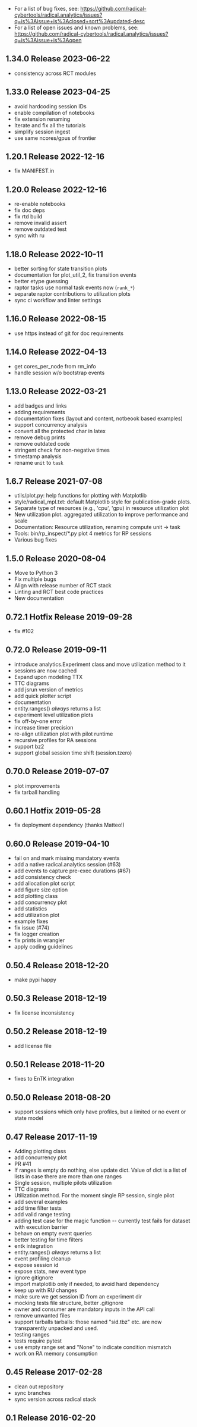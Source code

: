 
- For a list of bug fixes, see:
    <https://github.com/radical-cybertools/radical.analytics/issues?q=is%3Aissue+is%3Aclosed+sort%3Aupdated-desc>
- For a list of open issues and known problems, see:
    <https://github.com/radical-cybertools/radical.analytics/issues?q=is%3Aissue+is%3Aopen>


1.34.0 Release                                                        2023-06-22
--------------------------------------------------------------------------------

  - consistency across RCT modules


1.33.0 Release                                                        2023-04-25
--------------------------------------------------------------------------------

  - avoid hardcoding session IDs
  - enable compilation of notebooks
  - fix extension renaming
  - Iterate and fix all the tutorials
  - simplify session ingest
  - use same ncores/gpus of frontier


1.20.1 Release                                                        2022-12-16
--------------------------------------------------------------------------------

  - fix MANIFEST.in


1.20.0 Release                                                        2022-12-16
--------------------------------------------------------------------------------

  - re-enable notebooks
  - fix doc deps
  - fix rtd build
  - remove invalid assert
  - remove outdated test
  - sync with ru


1.18.0 Release                                                        2022-10-11
--------------------------------------------------------------------------------

  - better sorting for state transition plots
  - documentation for plot_util_2, fix transition events
  - better etype guessing
  - raptor tasks use normal task events now (`rank_*`)
  - separate raptor contributions to utilization plots
  - sync ci workflow and linter settings


1.16.0 Release                                                        2022-08-15
--------------------------------------------------------------------------------

  - use https instead of git for doc requirements


1.14.0 Release                                                        2022-04-13
--------------------------------------------------------------------------------

  - get cores_per_node from rm_info
  - handle session w/o bootstrap events


1.13.0 Release                                                        2022-03-21
--------------------------------------------------------------------------------

  - add badges and links
  - adding requirements
  - documentation fixes (layout and content, notbeook based examples)
  - support concurrency analysis
  - convert all the protected char in latex
  - remove debug prints
  - remove outdated code
  - stringent check for non-negative times
  - timestamp analysis
  - rename `unit` to `task`
  

1.6.7 Release                                                         2021-07-08
--------------------------------------------------------------------------------

- utils/plot.py: help functions for plotting with Matplotlib
- style/radical_mpl.txt: default Matplotlib style for publication-grade plots.
- Separate type of resources (e.g., 'cpu', 'gpu) in resource utilization plot
- New utilization plot. aggregated utilization to improve performance and scale
- Documentation: Resource utilization, renaming compute unit -> task
- Tools: bin/rp_inspect/*.py plot 4 metrics for RP sessions
- Various bug fixes

1.5.0 Release                                                         2020-08-04
--------------------------------------------------------------------------------

- Move to Python 3
- Fix multiple bugs
- Align with release number of RCT stack
- Linting and RCT best code practices
- New documentation

0.72.1 Hotfix Release                                                 2019-09-28
--------------------------------------------------------------------------------

- fix #102

0.72.0 Release                                                        2019-09-11
--------------------------------------------------------------------------------

- introduce analytics.Experiment class and move utilization method to it
- sessions are now cached
- Expand upon modeling TTX
- TTC diagrams
- add jsrun version of metrics
- add quick plotter script
- documentation
- entity.ranges() *always* returns a list
- experiment level utilization plots
- fix off-by-one error
- increase timer precision
- re-align utilization plot with pilot runtime
- recursive profiles for RA sessions
- support bz2
- support global session time shift (session.tzero)

0.70.0 Release                                                        2019-07-07
--------------------------------------------------------------------------------

- plot improvements
- fix tarball handling

0.60.1 Hotfix                                                         2019-05-28
--------------------------------------------------------------------------------

- fix deployment dependency (thanks Matteo!)

0.60.0 Release                                                        2019-04-10
--------------------------------------------------------------------------------

- fail on and mark missing mandatory events
- add a native radical.analytics session (#63)
- add events to capture pre-exec durations (#67)
- add consistency check
- add allocation plot script
- add figure size option
- add plotting class
- add concurrency plot
- add statistics
- add utilization plot
- example fixes
- fix issue (#74)
- fix logger creation
- fix prints in wrangler
- apply coding guidelines

0.50.4 Release                                                        2018-12-20
--------------------------------------------------------------------------------

- make pypi happy

0.50.3 Release                                                        2018-12-19
--------------------------------------------------------------------------------

- fix license inconsistency

0.50.2 Release                                                        2018-12-19
--------------------------------------------------------------------------------

- add license file

0.50.1 Release                                                        2018-11-20
--------------------------------------------------------------------------------

- fixes to EnTK integration

0.50.0 Release                                                        2018-08-20
--------------------------------------------------------------------------------

- support sessions which only have profiles, but a limited or no event or state model

0.47 Release                                                          2017-11-19
--------------------------------------------------------------------------------

- Adding plotting class
- add concurrency plot
- PR #41
- If ranges is empty do nothing, else update dict. Value of dict is a list of lists in case there are more than one ranges
- Single session, multiple pilots utilization
- TTC diagrams
- Utilization method. For the moment single RP session, single pilot
- add several examples
- add time filter tests
- add valid range testing
- adding test case for the magic function -- currently test fails for dataset with execution barrier
- behave on empty event queries
- better testing for time filters
- entk integration
- entity.ranges() *always* returns a list
- event profiling cleanup
- expose session id
- expose stats, new event type
- ignore gitignore
- import matplotlib only if needed, to avoid hard dependency
- keep up with RU changes
- make sure we get session ID from an experiment dir
- mocking tests file structure, better .gitignore
- owner and consumer are mandatory inputs in the API call
- remove unwanted files
- support tarballs tarballs: those named "sid.tbz" etc. are now transparently unpacked and used.
- testing ranges
- tests require pytest
- use empty range set and "None" to indicate condition mismatch
- work on RA memory consumption

0.45 Release                                                          2017-02-28
--------------------------------------------------------------------------------

- clean out repository
- sync branches
- sync version across radical stack

0.1  Release                                                          2016-02-20
--------------------------------------------------------------------------------

